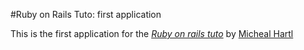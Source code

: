 #Ruby on Rails Tuto: first application

This is the first application for the [*Ruby on rails tuto*](http://railstutorial.org) by [Micheal Hartl](http://michealhartl.com)